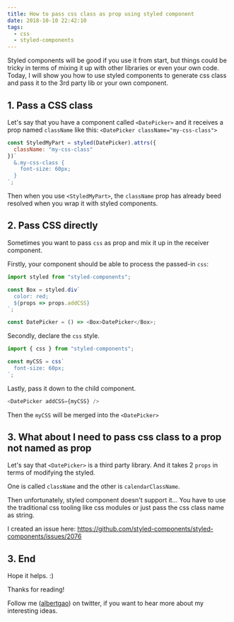 ```yaml
---
title: How to pass css class as prop using styled component
date: 2018-10-10 22:42:10
tags:
  - css
  - styled-components
---
```


Styled components will be good if you use it from start, but things could be tricky in terms of mixing it up with other libraries or even your own code. Today, I will show you how to use styled components to generate css class and pass it to the 3rd party lib or your own component.

<!--more-->

## 1. Pass a CSS class

Let's say that you have a component called `<DatePicker>` and it receives a prop named `className` like this: `<DatePicker className="my-css-class">`

```javascript
const StyledMyPart = styled(DatePicker).attrs({
  className: "my-css-class"
})`
  &.my-css-class {
    font-size: 60px;
  }
`;
```

Then when you use `<StyledMyPart>`, the `className` prop has already beed resolved when you wrap it with styled components.

## 2. Pass CSS directly

Sometimes you want to pass `css` as prop and mix it up in the receiver component.

Firstly, your component should be able to process the passed-in `css`:

```javascript
import styled from "styled-components";

const Box = styled.div`
  color: red;
  ${props => props.addCSS}
`;

const DatePicker = () => <Box>DatePicker</Box>;
```

Secondly, declare the `css` style.

```javascript
import { css } from "styled-components";

const myCSS = css`
  font-size: 60px;
`;
```

Lastly, pass it down to the child component.

```javascript
<DatePicker addCSS={myCSS} />
```

Then the `myCSS` will be merged into the `<DatePicker>`

## 3. What about I need to pass css class to a prop not named as prop

Let's say that `<DatePicker>` is a third party library. And it takes 2 `props` in terms of modifying the styled.

One is called `className` and the other is `calendarClassName`.

Then unfortunately, styled component doesn't support it... You have to use the traditional css tooling like css modules or just pass the css class name as string.

I created an issue here:
https://github.com/styled-components/styled-components/issues/2076

## 3. End

Hope it helps. :)

Thanks for reading!

Follow me (<a href='https://twitter.com/albertgao' target="_blank" rel="noopener noreferrer">albertgao</a>) on twitter, if you want to hear more about my interesting ideas.
